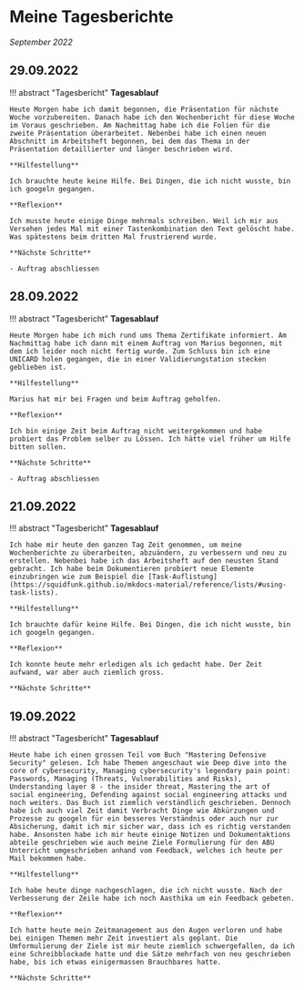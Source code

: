 # **Meine Tagesberichte**


*September 2022*

## **29.09.2022**

!!! abstract "Tagesbericht"
    **Tagesablauf**

    Heute Morgen habe ich damit begonnen, die Präsentation für nächste Woche vorzubereiten. Danach habe ich den Wochenbericht für diese Woche im Voraus geschrieben. Am Nachmittag habe ich die Folien für die zweite Präsentation überarbeitet. Nebenbei habe ich einen neuen Abschnitt im Arbeitsheft begonnen, bei dem das Thema in der Präsentation detaillierter und länger beschrieben wird.

    **Hilfestellung**

    Ich brauchte heute keine Hilfe. Bei Dingen, die ich nicht wusste, bin ich googeln gegangen.
    
    **Reflexion**
    
    Ich musste heute einige Dinge mehrmals schreiben. Weil ich mir aus Versehen jedes Mal mit einer Tastenkombination den Text gelöscht habe. Was spätestens beim dritten Mal frustrierend wurde.
    
    **Nächste Schritte**
    
    - Auftrag abschliessen

## **28.09.2022**

!!! abstract "Tagesbericht"
    **Tagesablauf**

    Heute Morgen habe ich mich rund ums Thema Zertifikate informiert. Am Nachmittag habe ich dann mit einem Auftrag von Marius begonnen, mit dem ich leider noch nicht fertig wurde. Zum Schluss bin ich eine UNICARD holen gegangen, die in einer Validierungstation stecken geblieben ist.

    **Hilfestellung**

    Marius hat mir bei Fragen und beim Auftrag geholfen.
    
    **Reflexion**
    
    Ich bin einige Zeit beim Auftrag nicht weitergekommen und habe probiert das Problem selber zu Lössen. Ich hätte viel früher um Hilfe bitten sollen.
    
    **Nächste Schritte**
    
    - Auftrag abschliessen

## **21.09.2022**

!!! abstract "Tagesbericht"
    **Tagesablauf**

    Ich habe mir heute den ganzen Tag Zeit genommen, um meine Wochenberichte zu überarbeiten, abzuändern, zu verbessern und neu zu erstellen. Nebenbei habe ich das Arbeitsheft auf den neusten Stand gebracht. Ich habe beim Dokumentieren probiert neue Elemente einzubringen wie zum Beispiel die [Task-Auflistung](https://squidfunk.github.io/mkdocs-material/reference/lists/#using-task-lists).

    **Hilfestellung**

    Ich brauchte dafür keine Hilfe. Bei Dingen, die ich nicht wusste, bin ich googeln gegangen.
    
    **Reflexion**
    
    Ich konnte heute mehr erledigen als ich gedacht habe. Der Zeit aufwand, war aber auch ziemlich gross.
    
    **Nächste Schritte**
    

## **19.09.2022**

!!! abstract "Tagesbericht"
    **Tagesablauf**

    Heute habe ich einen grossen Teil vom Buch "Mastering Defensive Security" gelesen. Ich habe Themen angeschaut wie Deep dive into the core of cybersecurity, Managing cybersecurity's legendary pain point: Passwords, Managing (Threats, Vulnerabilities and Risks), Understanding layer 8 - the insider threat, Mastering the art of social engineering, Defending against social engineering attacks und noch weiters. Das Buch ist ziemlich verständlich geschrieben. Dennoch habe ich auch viel Zeit damit Verbracht Dinge wie Abkürzungen und Prozesse zu googeln für ein besseres Verständnis oder auch nur zur Absicherung, damit ich mir sicher war, dass ich es richtig verstanden habe. Ansonsten habe ich mir heute einige Notizen und Dokumentaktions abteile geschrieben wie auch meine Ziele Formulierung für den ABU Unterricht umgeschrieben anhand vom Feedback, welches ich heute per Mail bekommen habe.

    **Hilfestellung**

    Ich habe heute dinge nachgeschlagen, die ich nicht wusste. Nach der Verbesserung der Zeile habe ich noch Aasthika um ein Feedback gebeten.
    
    **Reflexion**
    
    Ich hatte heute mein Zeitmanagement aus den Augen verloren und habe bei einigen Themen mehr Zeit investiert als geplant. Die Umformulierung der Ziele ist mir heute ziemlich schwergefallen, da ich eine Schreibblockade hatte und die Sätze mehrfach von neu geschrieben habe, bis ich etwas einigermassen Brauchbares hatte. 

    **Nächste Schritte**
    
